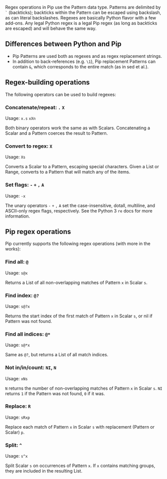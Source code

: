
Regex operations in Pip use the Pattern data type. Patterns are delimited by <code>`</code> (backticks); backticks within the Pattern can be escaped using backslash, as can literal backslashes. Regexes are basically Python flavor with a few add-ons. Any legal Python regex is a legal Pip regex (as long as backticks are escaped) and will behave the same way.

## Differences between Python and Pip

 - Pip Patterns are used both as regexes and as regex replacement strings.
 - In addition to back-references (e.g. `\1`), Pip replacement Patterns can contain `&`, which corresponds to the entire match (as in sed et al.).

## Regex-building operations

The following operators can be used to build regexes:

### Concatenate/repeat: `.` `X`

Usage: `x.s` `xXn`

Both binary operators work the same as with Scalars. Concatenating a Scalar and a Pattern coerces the result to Pattern.

### Convert to regex: `X`

Usage: `Xs`

Converts a Scalar to a Pattern, escaping special characters. Given a List or Range, converts to a Pattern that will match any of the items.

### Set flags: `-` `+` `,` `A`

Usage: `-x`

The unary operators `-` `+` `,` `A` set the case-insensitive, dotall, multiline, and ASCII-only regex flags, respectively. See the Python 3 `re` docs for more information.
 
## Pip regex operations

Pip currently supports the following regex operations (with more in the works):

### Find all: `@`

Usage: `s@x`

Returns a List of all non-overlapping matches of Pattern `x` in Scalar `s`.

### Find index: `@?`

Usage: `s@?x`

Returns the start index of the first match of Pattern `x` in Scalar `s`, or nil if Pattern was not found.

### Find all indices: `@*`

Usage: `s@*x`

Same as `@?`, but returns a List of all match indices.

### Not in/in/count: `NI`, `N`

Usage: `xNs`

`N` returns the number of non-overlapping matches of Pattern `x` in Scalar `s`. `NI` returns `1` if the Pattern was not found, `0` if it was.

### Replace: `R`

Usage: `sRxp`

Replace each match of Pattern `x` in Scalar `s` with replacement (Pattern or Scalar) `p`.

### Split: `^`

Usage: `s^x`

Split Scalar `s` on occurrences of Pattern `x`. If `x` contains matching groups, they are included in the resulting List.

